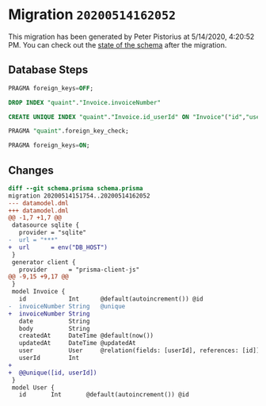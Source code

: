 # Migration `20200514162052`

This migration has been generated by Peter Pistorius at 5/14/2020, 4:20:52 PM.
You can check out the [state of the schema](./schema.prisma) after the migration.

## Database Steps

```sql
PRAGMA foreign_keys=OFF;

DROP INDEX "quaint"."Invoice.invoiceNumber"

CREATE UNIQUE INDEX "quaint"."Invoice.id_userId" ON "Invoice"("id","userId")

PRAGMA "quaint".foreign_key_check;

PRAGMA foreign_keys=ON;
```

## Changes

```diff
diff --git schema.prisma schema.prisma
migration 20200514151754..20200514162052
--- datamodel.dml
+++ datamodel.dml
@@ -1,7 +1,7 @@
 datasource sqlite {
   provider = "sqlite"
-  url = "***"
+  url      = env("DB_HOST")
 }
 generator client {
   provider      = "prisma-client-js"
@@ -9,15 +9,17 @@
 }
 model Invoice {
   id            Int      @default(autoincrement()) @id
-  invoiceNumber String   @unique
+  invoiceNumber String
   date          String
   body          String
   createdAt     DateTime @default(now())
   updatedAt     DateTime @updatedAt
   user          User     @relation(fields: [userId], references: [id])
   userId        Int
+
+  @@unique([id, userId])
 }
 model User {
   id       Int       @default(autoincrement()) @id
```


